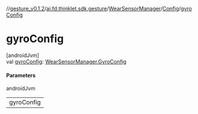 //[gesture_v0.1.2](../../../../index.md)/[ai.fd.thinklet.sdk.gesture](../../index.md)/[WearSensorManager](../index.md)/[Config](index.md)/[gyroConfig](gyro-config.md)

# gyroConfig

[androidJvm]\
val [gyroConfig](gyro-config.md): [WearSensorManager.GyroConfig](../-gyro-config/index.md)

#### Parameters

androidJvm

| |
|---|
| gyroConfig |
